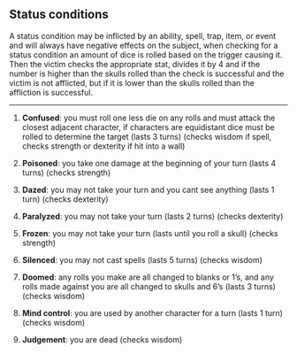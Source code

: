 ## Status conditions  
A status condition may be inflicted by an ability, spell, trap, item, or event and will always have negative effects on the subject, when checking for a status condition an amount of dice is rolled based on the trigger causing it. Then the victim checks the appropriate stat, divides it by 4 and if the number is higher than the skulls rolled than the check is successful and the victim is not afflicted, but if it is lower than the skulls rolled than the affliction is successful.  

---

1) **Confused**: you must roll one less die on any rolls and must attack the closest adjacent character, if characters are equidistant dice must be rolled to determine the target (lasts 3 turns) (checks wisdom if spell, checks strength or dexterity if hit into a wall)

2) **Poisoned**: you take one damage at the beginning of your turn 
(lasts 4 turns) (checks strength)

3) **Dazed**: you may not take your turn and you cant see anything 
(lasts 1 turn) (checks dexterity)

4) **Paralyzed**: you may not take your turn (lasts 2 turns)
(checks dexterity)

5) **Frozen**: you may not take your turn (lasts until you roll a skull) (checks strength)
		
6) **Silenced**: you may not cast spells (lasts 5 turns) (checks wisdom)

7) **Doomed**: any rolls you make are all changed to blanks or 1’s, and any rolls made against you are all changed to skulls and 6’s (lasts 3 turns)(checks wisdom)

8) **Mind control**: you are used by another character for a turn 
(lasts 1 turn) (checks wisdom)

9) **Judgement**: you are dead (checks wisdom)

		




